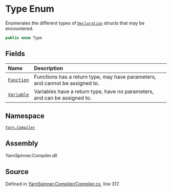 <!-- This file was generated by a tool. Do not edit this file by hand. -->

# Type Enum

Enumerates the different types of [`Declaration`](/api/csharp/yarn.compiler/declaration.md)
structs that may be encountered.


```csharp
public enum Type
```



## Fields
|Name|Description|
|:---|:---|
|[`Function`](/api/csharp/yarn.compiler/declaration.type.function.md)| Functions has a return type, may have parameters, and cannot be assigned to. |
|[`Variable`](/api/csharp/yarn.compiler/declaration.type.variable.md)| Variables have a return type, have no parameters, and can be assigned to. |
## Namespace
[`Yarn.Compiler`](/api/csharp/yarn.compiler/README.md)

## Assembly
YarnSpinner.Compiler.dll

## Source
Defined in [YarnSpinner.Compiler/Compiler.cs](https://github.com/YarnSpinnerTool/YarnSpinner//blob/develop/YarnSpinner.Compiler/Compiler.cs#L317), line 317.
